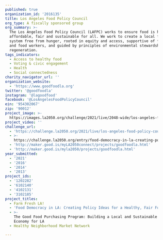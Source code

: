 ```yaml
---
published: true
organization_id: '2016135'
title: Los Angeles Food Policy Council
org_type: A fiscally sponsored group
org_summary: >-
  The Los Angeles Food Policy Council (LAFPC) works to ensure food is healthy,
  affordable, fair and sustainable for all. We work to create a local food
  system free from hunger, rooted in equity and access, supportive of farmers
  and food workers, and guided by principles of environmental stewardship and
  regeneration.
tags_indicators:
  - Access to healthy food
  - Voting & civic engagement
  - Health
  - Social connectedness
charity_navigator_url: ''
organization_website:
  - 'https://www.goodfoodla.org'
twitter: '@goodfoodla'
instagram: '@lagoodfood'
facebook: '@LosAngelesFoodPolicyCouncil'
ein: '954302067'
zip: '90012'
project_image: >-
  https://images.la2050.org/challenge/2021/live/2048-wide/los-angeles-food-policy-council.jpg
project_video: ''
challenge_url:
  - 'https://challenge.la2050.org/2021/live/los-angeles-food-policy-council/'
  - >-
    https://challenge.la2050.org/entry/food-democracy-in-la-creating-policy-ideas-for-a-healthy-fair-food-system
  - 'http://maker.good.is/myLA2050connect/projects/goodfoodla.html'
  - 'http://maker.good.is/myla2050/projects/goodfoodla.html'
year_submitted:
  - '2021'
  - '2016'
  - '2014'
  - '2013'
project_ids:
  - '1202282'
  - '6102140'
  - '4102131'
  - '3102185'
project_titles:
  - Farm Fresh LA!
  - 'Food Democracy in LA: Creating Policy Ideas for a Healthy, Fair Food System'
  - >-
    The Good Food Purchasing Program: Building a Local and Sustainable Food
    Economy for LA
  - Healthy Neighborhood Market Network

---
```

